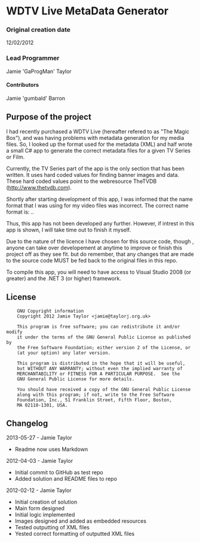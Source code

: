 # WDTV Live MetaData Generator #

### Original creation date ###
12/02/2012

### Lead Programmer ###
Jamie 'GaProgMan' Taylor

#### Contributors ####
Jamie 'gumbald' Barron

## Purpose of the project ## 
  I had recently purchased a WDTV Live (hereafter refered to as "The Magic Box"), and was having problems with metadata generation for my media files. So, I looked up the format used for the metadata (XML) and half wrote a small C# app to generate the correct metadata files for a given TV Series or Film.

  Currently, the TV Series part of the app is the only section that has been written. It uses hard coded values for finding banner images and data. These hard coded values point to the webresource TheTVDB (http://www.thetvdb.com).

  Shortly after starting development of this app, I was informed that the name format that I was using  for my video files was incorrect. The correct name format is: <ShowName>.<SeasonNumber><EpisodeNumber>.<ext>

  Thus, this app has not been developed any further. However, if intrest in this app is shown, I will take time out to finish it myself.

  Due to the nature of the licence I have chosen for this source code, though , anyone can take over developement at anytime to improve or finish this project off as they see fit. but do remember, that any changes that are made to the source code MUST be fed back to the original files in this repo.

  To compile this app, you will need to have access to Visual Studio 2008 (or greater) and the .NET 3 (or higher) framework.

## License ##

		GNU Copyright information
		Copyright 2012 Jamie Taylor <jamie@taylorj.org.uk>

		This program is free software; you can redistribute it and/or modify
		it under the terms of the GNU General Public License as published by
		the Free Software Foundation; either version 2 of the License, or
		(at your option) any later version.

		This program is distributed in the hope that it will be useful,
		but WITHOUT ANY WARRANTY; without even the implied warranty of
		MERCHANTABILITY or FITNESS FOR A PARTICULAR PURPOSE.  See the
		GNU General Public License for more details.

		You should have received a copy of the GNU General Public License
		along with this program; if not, write to the Free Software
		Foundation, Inc., 51 Franklin Street, Fifth Floor, Boston,
		MA 02110-1301, USA.

## Changelog ##

2013-05-27 - Jamie Taylor
- Readme now uses Markdown

2012-04-03 - Jamie Taylor
- Initial commit to GitHub as test repo
- Added solution and README files to repo

2012-02-12 - Jamie Taylor
- Initial creation of solution
- Main form designed
- Initial logic implemented
- Images designed and added as embedded resources
- Tested outputting of XML files
- Yested correct formatting of outputted XML files
